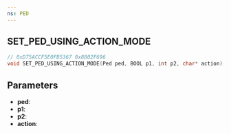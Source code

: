 ```yaml
---
ns: PED
---
```

## SET_PED_USING_ACTION_MODE

```c
// 0xD75ACCF5E0FB5367 0x8802F696
void SET_PED_USING_ACTION_MODE(Ped ped, BOOL p1, int p2, char* action);
```

## Parameters
* **ped**:
* **p1**:
* **p2**:
* **action**:
